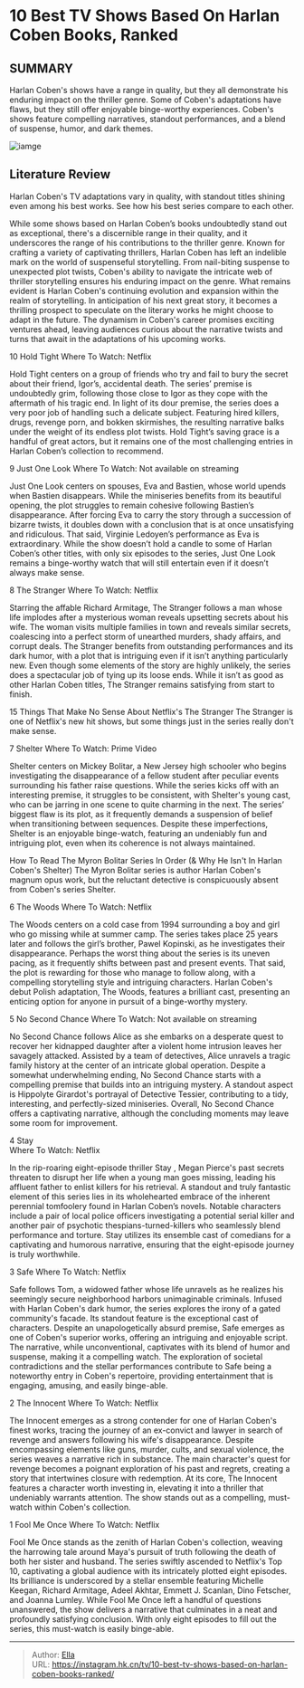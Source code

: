 # 10 Best TV Shows Based On Harlan Coben Books, Ranked


## SUMMARY 


 Harlan Coben&#39;s shows have a range in quality, but they all demonstrate his enduring impact on the thriller genre. 
 Some of Coben&#39;s adaptations have flaws, but they still offer enjoyable binge-worthy experiences. 
 Coben&#39;s shows feature compelling narratives, standout performances, and a blend of suspense, humor, and dark themes. 

![iamge](https://static1.srcdn.com/wordpress/wp-content/uploads/2024/01/mario-casas-as-mateo-vidal-from-the-innocent-cush-jumbo-as-megan-pierce-from-stay-close.jpg)

## Literature Review
Harlan Coben&#39;s TV adaptations vary in quality, with standout titles shining even among his best works. See how his best series compare to each other.




While some shows based on Harlan Coben’s books undoubtedly stand out as exceptional, there&#39;s a discernible range in their quality, and it underscores the range of his contributions to the thriller genre. Known for crafting a variety of captivating thrillers, Harlan Coben has left an indelible mark on the world of suspenseful storytelling. From nail-biting suspense to unexpected plot twists, Coben&#39;s ability to navigate the intricate web of thriller storytelling ensures his enduring impact on the genre.
What remains evident is Harlan Coben&#39;s continuing evolution and expansion within the realm of storytelling. In anticipation of his next great story, it becomes a thrilling prospect to speculate on the literary works he might choose to adapt in the future. The dynamism in Coben&#39;s career promises exciting ventures ahead, leaving audiences curious about the narrative twists and turns that await in the adaptations of his upcoming works.









 








 10  Hold Tight 
Where To Watch: Netflix


 







Hold Tight centers on a group of friends who try and fail to bury the secret about their friend, Igor’s, accidental death. The series’ premise is undoubtedly grim, following those close to Igor as they cope with the aftermath of his tragic end. In light of its dour premise, the series does a very poor job of handling such a delicate subject. Featuring hired killers, drugs, revenge porn, and bokken skirmishes, the resulting narrative balks under the weight of its endless plot twists. Hold Tight’s saving grace is a handful of great actors, but it remains one of the most challenging entries in Harlan Coben’s collection to recommend.





 9  Just One Look 
Where To Watch: Not available on streaming
        

Just One Look centers on spouses, Eva and Bastien, whose world upends when Bastien disappears. While the miniseries benefits from its beautiful opening, the plot struggles to remain cohesive following Bastien’s disappearance. After forcing Eva to carry the story through a succession of bizarre twists, it doubles down with a conclusion that is at once unsatisfying and ridiculous. That said, Virginie Ledoyen’s performance as Eva is extraordinary. While the show doesn’t hold a candle to some of Harlan Coben’s other titles, with only six episodes to the series, Just One Look remains a binge-worthy watch that will still entertain even if it doesn’t always make sense.





 8  The Stranger 
Where To Watch: Netflix
        

Starring the affable Richard Armitage, The Stranger follows a man whose life implodes after a mysterious woman reveals upsetting secrets about his wife. The woman visits multiple families in town and reveals similar secrets, coalescing into a perfect storm of unearthed murders, shady affairs, and corrupt deals. The Stranger benefits from outstanding performances and its dark humor, with a plot that is intriguing even if it isn’t anything particularly new. Even though some elements of the story are highly unlikely, the series does a spectacular job of tying up its loose ends. While it isn’t as good as other Harlan Coben titles, The Stranger remains satisfying from start to finish.
            
 
 15 Things That Make No Sense About Netflix&#39;s The Stranger 
The Stranger is one of Netflix&#39;s new hit shows, but some things just in the series really don&#39;t make sense. 









 7  Shelter 
Where To Watch: Prime Video
        

Shelter centers on Mickey Bolitar, a New Jersey high schooler who begins investigating the disappearance of a fellow student after peculiar events surrounding his father raise questions. While the series kicks off with an interesting premise, it struggles to be consistent, with Shelter&#39;s young cast, who can be jarring in one scene to quite charming in the next. The series’ biggest flaw is its plot, as it frequently demands a suspension of belief when transitioning between sequences. Despite these imperfections, Shelter is an enjoyable binge-watch, featuring an undeniably fun and intriguing plot, even when its coherence is not always maintained.
            
 
 How To Read The Myron Bolitar Series In Order (&amp; Why He Isn&#39;t In Harlan Coben&#39;s Shelter) 
The Myron Bolitar series is author Harlan Coben&#39;s magnum opus work, but the reluctant detective is conspicuously absent from Coben&#39;s series Shelter.









 6  The Woods 
Where To Watch: Netflix
        

The Woods centers on a cold case from 1994 surrounding a boy and girl who go missing while at summer camp. The series takes place 25 years later and follows the girl’s brother, Pawel Kopinski, as he investigates their disappearance. Perhaps the worst thing about the series is its uneven pacing, as it frequently shifts between past and present events. That said, the plot is rewarding for those who manage to follow along, with a compelling storytelling style and intriguing characters. Harlan Coben&#39;s debut Polish adaptation, The Woods, features a brilliant cast, presenting an enticing option for anyone in pursuit of a binge-worthy mystery.





 5  No Second Chance 
Where To Watch: Not available on streaming
        

No Second Chance follows Alice as she embarks on a desperate quest to recover her kidnapped daughter after a violent home intrusion leaves her savagely attacked. Assisted by a team of detectives, Alice unravels a tragic family history at the center of an intricate global operation. Despite a somewhat underwhelming ending, No Second Chance starts with a compelling premise that builds into an intriguing mystery. A standout aspect is Hippolyte Girardot&#39;s portrayal of Detective Tessier, contributing to a tidy, interesting, and perfectly-sized miniseries. Overall, No Second Chance offers a captivating narrative, although the concluding moments may leave some room for improvement.





 4  Stay   
Where To Watch: Netflix
        

In the rip-roaring eight-episode thriller Stay  , Megan Pierce&#39;s past secrets threaten to disrupt her life when a young man goes missing, leading his affluent father to enlist killers for his retrieval. A standout and truly fantastic element of this series lies in its wholehearted embrace of the inherent perennial tomfoolery found in Harlan Coben’s novels. Notable characters include a pair of local police officers investigating a potential serial killer and another pair of psychotic thespians-turned-killers who seamlessly blend performance and torture. Stay   utilizes its ensemble cast of comedians for a captivating and humorous narrative, ensuring that the eight-episode journey is truly worthwhile.





 3  Safe 
Where To Watch: Netflix


 







Safe follows Tom, a widowed father whose life unravels as he realizes his seemingly secure neighborhood harbors unimaginable criminals. Infused with Harlan Coben&#39;s dark humor, the series explores the irony of a gated community&#39;s facade. Its standout feature is the exceptional cast of characters. Despite an unapologetically absurd premise, Safe emerges as one of Coben&#39;s superior works, offering an intriguing and enjoyable script. The narrative, while unconventional, captivates with its blend of humor and suspense, making it a compelling watch. The exploration of societal contradictions and the stellar performances contribute to Safe being a noteworthy entry in Coben&#39;s repertoire, providing entertainment that is engaging, amusing, and easily binge-able.





 2  The Innocent 
Where To Watch: Netflix
        

The Innocent emerges as a strong contender for one of Harlan Coben&#39;s finest works, tracing the journey of an ex-convict and lawyer in search of revenge and answers following his wife&#39;s disappearance. Despite encompassing elements like guns, murder, cults, and sexual violence, the series weaves a narrative rich in substance. The main character&#39;s quest for revenge becomes a poignant exploration of his past and regrets, creating a story that intertwines closure with redemption. At its core, The Innocent features a character worth investing in, elevating it into a thriller that undeniably warrants attention. The show stands out as a compelling, must-watch within Coben&#39;s collection.





 1  Fool Me Once 
Where To Watch: Netflix


 







Fool Me Once stands as the zenith of Harlan Coben&#39;s collection, weaving the harrowing tale around Maya&#39;s pursuit of truth following the death of both her sister and husband. The series swiftly ascended to Netflix&#39;s Top 10, captivating a global audience with its intricately plotted eight episodes. Its brilliance is underscored by a stellar ensemble featuring Michelle Keegan, Richard Armitage, Adeel Akhtar, Emmett J. Scanlan, Dino Fetscher, and Joanna Lumley. While Fool Me Once left a handful of questions unanswered, the show delivers a narrative that culminates in a neat and profoundly satisfying conclusion. With only eight episodes to fill out the series, this must-watch is easily binge-able. 

---

> Author: [Ella](https://instagram.hk.cn/)  
> URL: https://instagram.hk.cn/tv/10-best-tv-shows-based-on-harlan-coben-books-ranked/  

